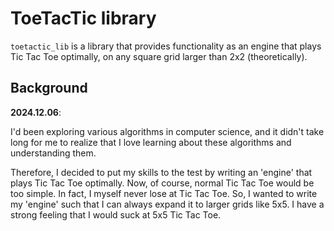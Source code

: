 # ToeTacTic library

`toetactic_lib` is a library that provides functionality as an engine that plays Tic Tac Toe optimally, on any square grid larger than 2x2 (theoretically).

## Background

**2024.12.06**:

I'd been exploring various algorithms in computer science, and it didn't take long for me to realize that I love learning about these algorithms and understanding them.

Therefore, I decided to put my skills to the test by writing an 'engine' that plays Tic Tac Toe optimally. Now, of course, normal Tic Tac Toe would be too simple. In fact, I myself never lose at Tic Tac Toe. So, I wanted to write my 'engine' such that I can always expand it to larger grids like 5x5. I have a strong feeling that I would suck at 5x5 Tic Tac Toe.
